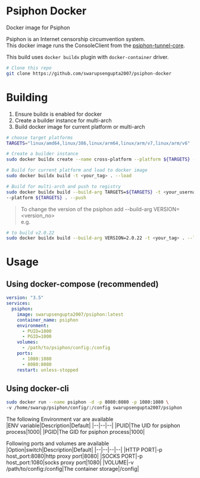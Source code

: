 
# Psiphon Docker
Docker image for Psiphon

Psiphon is an Internet censorship circumvention system. <br>
This docker image runs the ConsoleClient from the [psiphon-tunnel-core](https://github.com/Psiphon-Labs/psiphon-tunnel-core "psiphon-tunnel-core").

This build uses `docker buildx` plugin with `docker-container` driver.

```bash
# Clone this repo
git clone https://github.com/swarupsengupta2007/psiphon-docker
```

# Building<br>

1. Ensure buildx is enabled for docker
2. Create a builder instance for multi-arch
3. Build docker image for current platform or multi-arch
```bash
# choose target platforms
TARGETS="linux/amd64,linux/386,linux/arm64,linux/arm/v7,linux/arm/v6"

# Create a builder instance
sudo docker buildx create --name cross-platform --platform ${TARGETS} --use  

# Build for current platform and load to docker image
sudo docker buildx build -t <your_tag> . --load

# Build for multi-arch and push to registry
sudo docker buildx build --build-arg TARGETS=${TARGETS} -t <your_username>/<your_tag> \
--platform ${TARGETS} . --push
```

> To change the version of the psiphon add --build-arg VERSION=<version_no><br>
e.g.
```bash
# to build v2.0.22
sudo docker buildx build --build-arg VERSION=2.0.22 -t <your_tag> . --load
```

# Usage

## Using docker-compose (recommended) <br>
```yaml
version: "3.5"
services:
  psiphon:
    image: swarupsengupta2007/psiphon:latest
    container_name: psiphon
    environment:
      - PUID=1000
      - PGID=1000
    volumes:
      - /path/to/psiphon/config:/config
    ports:
      - 1080:1080
      - 8080:8080
    restart: unless-stopped
```

## Using docker-cli <br>
```bash
sudo docker run --name psiphon -d -p 8080:8080 -p 1080:1080 \
-v /home/swarup/psiphon/config/:/config swarupsengupta2007/psiphon
```

The following Environment var are available<br>
|ENV variable|Description|Default|
|--|--|--|
|PUID|The UID for psiphon process|1000|
|PGID|The GID for psiphon process|1000|

Following ports and volumes are available 
|Option|switch|Description|Default|
|--|--|--|--|
|HTTP PORT|-p host_port:8080|http proxy port|8080|
|SOCKS PORT|-p host_port:1080|socks proxy port|1080|
|VOLUME|-v /path/to/config:/config|The container storage|/config|
